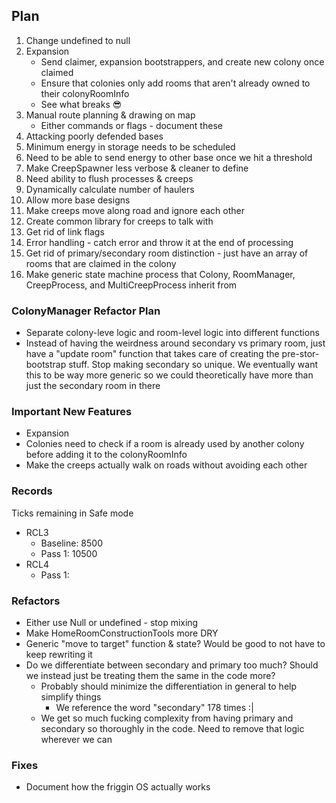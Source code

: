## Plan
1. Change undefined to null
2. Expansion
    - Send claimer, expansion bootstrappers, and create new colony once claimed
    - Ensure that colonies only add rooms that aren't already owned to their colonyRoomInfo
    - See what breaks :sunglasses:
3. Manual route planning & drawing on map
    - Either commands or flags - document these
3. Attacking poorly defended bases
3. Minimum energy in storage needs to be scheduled
4. Need to be able to send energy to other base once we hit a threshold
3. Make CreepSpawner less verbose & cleaner to define
4. Need ability to flush processes & creeps
5. Dynamically calculate number of haulers
6. Allow more base designs
7. Make creeps move along road and ignore each other
7. Create common library for creeps to talk with
9. Get rid of link flags
10. Error handling - catch error and throw it at the end of processing
11. Get rid of primary/secondary room distinction - just have an array of rooms that are claimed in the colony
12. Make generic state machine process that Colony, RoomManager, CreepProcess, and MultiCreepProcess inherit from

### ColonyManager Refactor Plan
- Separate colony-leve logic and room-level logic into different functions
- Instead of having the weirdness around secondary vs primary room, just have a "update room" function that takes care of creating the pre-stor-bootstrap stuff.  Stop making secondary so unique.  We eventually want this to be way more generic so we could theoretically have more than just the secondary room in there

### Important New Features
- Expansion
- Colonies need to check if a room is already used by another colony before adding it to the colonyRoomInfo
- Make the creeps actually walk on roads without avoiding each other

### Records
Ticks remaining in Safe mode
- RCL3 
    - Baseline: 8500
    - Pass 1: 10500
- RCL4
    - Pass 1:

### Refactors
- Either use Null or undefined - stop mixing
- Make HomeRoomConstructionTools more DRY
- Generic "move to target" function & state?  Would be good to not have to keep rewriting it
- Do we differentiate between secondary and primary too much? Should we instead just be treating them the same in the code more?
    - Probably should minimize the differentiation in general to help simplify things
        - We reference the word "secondary" 178 times :|
    - We get so much fucking complexity from having primary and secondary so thoroughly in the code.  Need to remove that logic wherever we can

### Fixes
- Document how the friggin OS actually works